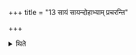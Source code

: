+++
title = "13 सायं सायन्दोहाभ्याम् प्रचरन्ति"

+++

<details><summary>थिते</summary>

13. In the evening they perform the offerings by means of the evening-milkings, in the morning by means of the morning-milkings.
</details>

